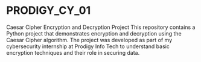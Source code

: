 # PRODIGY_CY_01
Caesar Cipher Encryption and Decryption Project This repository contains a Python project that demonstrates encryption and decryption using the Caesar Cipher algorithm. The project was developed as part of my cybersecurity internship at Prodigy Info Tech to understand basic encryption techniques and their role in securing data.
